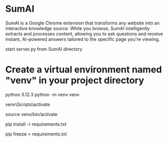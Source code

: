 # SumAI

SumAI is a Google Chrome extension that transforms any website into an interactive knowledge source. While you browse, SumAI intelligently extracts and processes content, allowing you to ask questions and receive instant, AI-powered answers tailored to the specific page you're viewing.

start server.py from SumAI directory

# Create a virtual environment named "venv" in your project directory

python 3.12.3
python -m venv venv

venv\Scripts\activate

source venv/bin/activate

pip install -r requirements.txt

pip freeze > requirements.txt
